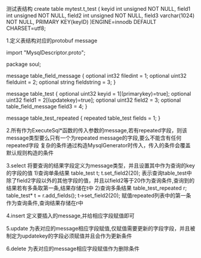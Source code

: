 测试表结构
create table  mytest.t_test (
    keyid int unsigned NOT NULL,
    field1 int unsigned NOT NULL,
    field2 int unsigned NOT NULL,
    field3 varchar(1024) NOT NULL,
    PRIMARY KEY(keyID)
)ENGINE=innodb DEFAULT CHARSET=utf8;


1.定义表结构对应的protobuf message

import "MysqlDescriptor.proto";

package soul;

message table_field_message {
    optional int32 filedint = 1;
    optional uint32 fielduint = 2;
    optional string fieldstring = 3;
}

message table_test {
    optional uint32 keyid = 1[(primarykey)=true];
    optional uint32 field1 = 2[(updatekey)=true];
    optional uint32 field2 = 3;
    optional table_field_message field3 = 4;
}

message table_test_repeated {
    repeated table_test fields = 1;
}

2.所有作为ExecuteSql\*函数的传入参数的message,若有repeated字段，则该message类型要么只有一个为repeated message的字段,要么不能含有任何repeated字段
  复杂的条件通过构造MysqlGenerator时传入，传入的条件会覆盖默认规则构造的条件

3.select
将要查询的结果字段定义为message类型，并且设置其中作为查询的key的字段的值
1)查询单条结果
table_test t;
t.set_field2(20);
表示查询table_test中除了field2字段以外的其他字段的值，并且以field2等于20作为查询条件,查询到的结果若有多条取第一条,结果存储在t中
2)查询多条结果
table_test_repeated r;
table_test* t = r.add_fields();
t->set_field2(20);
赋值repeated列表中的第一条作为查询条件,查询结果存储在r中

4.insert
定义要插入的message,并给相应字段赋值即可

5.update
为表对应的message相应字段赋值,仅赋值需要更新的字段字段，并且被制定为updatekey的字段必须赋值并且会作为更新条件

6.delete
为表对应的message相应字段赋值作为删除条件
